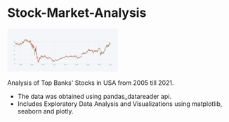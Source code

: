 # Stock-Market-Analysis

<img src='https://github.com/navi1910/Stock-Market-Analysis/blob/master/candle-plot.png' height=50% width=50%>

Analysis of Top Banks' Stocks in USA from 2005 till 2021.

* The data was obtained using pandas_datareader api.
* Includes Exploratory Data Analysis and Visualizations using matplotlib, seaborn and plotly.

